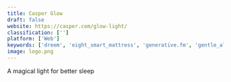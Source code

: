 ```yaml
---
title: Casper Glow
draft: false 
website: https://casper.com/glow-light/
classification: ['']
platform: ['Web']
keywords: ['dreem', 'eight_smart_mattress', 'generative.fm', 'gentle_alarm', 'hugone', 'kello', 'oneiro_note', 'pillow_for_ios', 'purple_mattress', 'pzizz', 'shleep', 'silentmode', 'sleep_better', 'sleep_cycle_alarm_clock', 'sleep_as_android', 'sleepjet', 'sleepsmart', 'slumber', 'visuapp']
image: logo.png
---
```

A magical light for better sleep